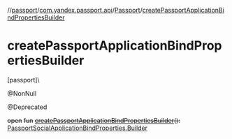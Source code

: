 //[passport](../../../index.md)/[com.yandex.passport.api](../index.md)/[Passport](index.md)/[createPassportApplicationBindPropertiesBuilder](create-passport-application-bind-properties-builder.md)

# createPassportApplicationBindPropertiesBuilder

[passport]\

@NonNull

@Deprecated

~~open~~ ~~fun~~ [~~createPassportApplicationBindPropertiesBuilder~~](create-passport-application-bind-properties-builder.md)~~(~~~~)~~~~:~~ [PassportSocialApplicationBindProperties.Builder](../-passport-social-application-bind-properties/-builder/index.md)
